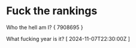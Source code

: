 # Fuck the rankings

Who the hell am I?
{ 7908695 }

What fucking year is it?
[ 2024-11-07T22:30:00Z ]

